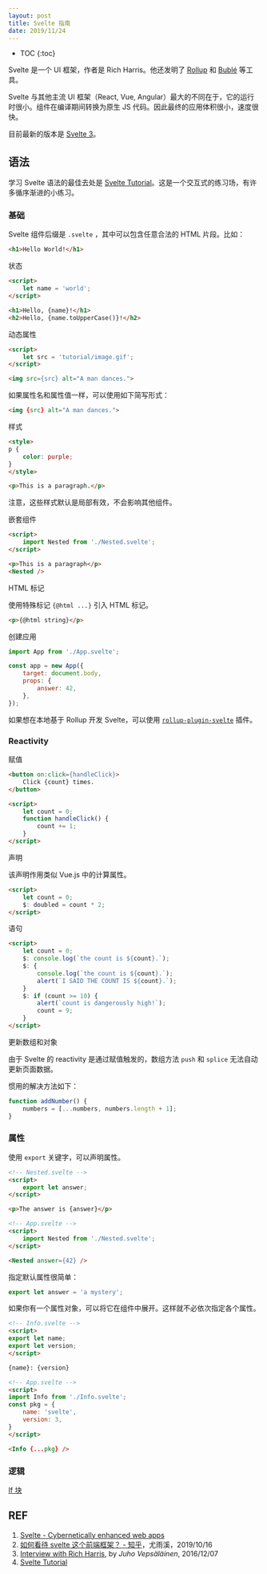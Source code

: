 ```yaml
---
layout: post
title: Svelte 指南
date: 2019/11/24
---
```


* TOC
{:toc}

Svelte 是一个 UI 框架，作者是 Rich Harris。他还发明了 [Rollup][4] 和 [Bublé][3] 等工具。

Svelte 与其他主流 UI 框架（React, Vue, Angular）最大的不同在于，它的运行时很小。组件在编译期间转换为原生 JS 代码。因此最终的应用体积很小，速度很快。

目前最新的版本是 [Svelte 3][6]。

## 语法

学习 Svelte 语法的最佳去处是 [Svelte Tutorial][7]。这是一个交互式的练习场，有许多循序渐进的小练习。

### 基础

Svelte 组件后缀是 `.svelte` ，其中可以包含任意合法的 HTML 片段。比如：

```html
<h1>Hello World!</h1>
```

状态

```html
<script>
    let name = 'world';
</script>

<h1>Hello, {name}!</h1>
<h2>Hello, {name.toUpperCase()}!</h2>
```

动态属性

```html
<script>
    let src = 'tutorial/image.gif';
</script>

<img src={src} alt="A man dances.">
```

如果属性名和属性值一样，可以使用如下简写形式：

```html
<img {src} alt="A man dances.">
```

样式

```html
<style>
p {
    color: purple;
}
</style>

<p>This is a paragraph.</p>
```

注意，这些样式默认是局部有效，不会影响其他组件。

嵌套组件

```html
<script>
    import Nested from './Nested.svelte';
</script>

<p>This is a paragraph</p>
<Nested />
```

HTML 标记

使用特殊标记 `{@html ...}` 引入 HTML 标记。

```html
<p>{@html string}</p>
```

创建应用

```js
import App from './App.svelte';

const app = new App({
    target: document.body,
    props: {
        answer: 42,
    },
});
```

如果想在本地基于 Rollup 开发 Svelte，可以使用 [`rollup-plugin-svelte`][8] 插件。

### Reactivity

赋值

```html
<button on:click={handleClick}>
    Click {count} times.
</button>

<script>
    let count = 0;
    function handleClick() {
        count += 1;
    }
</script>
```

声明

该声明作用类似 Vue.js 中的计算属性。

```html
<script>
    let count = 0;
    $: doubled = count * 2;
</script>
```

语句

```html
<script>
    let count = 0;
    $: console.log(`the count is ${count}.`);
    $: {
        console.log(`the count is ${count}.`);
        alert(`I SAID THE COUNT IS ${count}.`);
    }
    $: if (count >= 10) {
        alert(`count is dangerously high!`);
        count = 9;
    }
</script>
```

更新数组和对象

由于 Svelte 的 reactivity 是通过赋值触发的，数组方法 `push` 和 `splice` 无法自动更新页面数据。

惯用的解决方法如下：

```js
function addNumber() {
    numbers = [...numbers, numbers.length + 1];
}
```

### 属性

使用 `export` 关键字，可以声明属性。

```html
<!-- Nested.svelte -->
<script>
    export let answer;
</script>

<p>The answer is {answer}</p>

<!-- App.svelte -->
<script>
    import Nested from './Nested.svelte';
</script>

<Nested answer={42} />
```

指定默认属性很简单：

```js
export let answer = 'a mystery';
```

如果你有一个属性对象，可以将它在组件中展开。这样就不必依次指定各个属性。

```html
<!-- Info.svelte -->
<script>
export let name;
export let version;
</script>

{name}: {version}

<!-- App.svelte -->
<script>
import Info from './Info.svelte';
const pkg = {
    name: 'svelte',
    version: 3,
}
</script>

<Info {...pkg} />
```

### 逻辑

[If 块](https://svelte.dev/tutorial/if-blocks)

## REF

1. [Svelte - Cybernetically enhanced web apps][5]
1. [如何看待 svelte 这个前端框架？ - 知乎][1]，尤雨溪，2019/10/16
1. [Interview with Rich Harris][2], by *Juho Vepsäläinen*, 2016/12/07
1. [Svelte Tutorial][7]

[1]: https://www.zhihu.com/question/53150351/answer/133912199 "如何看待 svelte 这个前端框架？ - 知乎"
[2]: https://survivejs.com/blog/svelte-interview/ "Svelte - The magical disappearing UI framework - Interview with Rich Harris"
[3]: https://buble.surge.sh "Bublé"
[4]: https://rollupjs.org/guide/en/ "rollup.js"
[5]: https://svelte.dev/ "Svelte"
[6]: https://svelte.dev/blog/svelte-3-rethinking-reactivity "Svelte 3: Rethinking reactivity"
[7]: https://svelte.dev/tutorial/basics "Svelte Tutorial"
[8]: https://github.com/rollup/rollup-plugin-svelte "rollup-plugin-svelte"